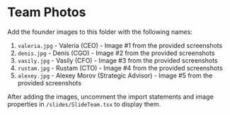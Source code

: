 # Team Photos

Add the founder images to this folder with the following names:

1. `valeria.jpg` - Valeria (CEO) - Image #1 from the provided screenshots
2. `denis.jpg` - Denis (CGO) - Image #2 from the provided screenshots  
3. `vasily.jpg` - Vasily (CFO) - Image #3 from the provided screenshots
4. `rustam.jpg` - Rustam (CTO) - Image #4 from the provided screenshots
5. `alexey.jpg` - Alexey Morov (Strategic Advisor) - Image #5 from the provided screenshots

After adding the images, uncomment the import statements and image properties in `/slides/SlideTeam.tsx` to display them.